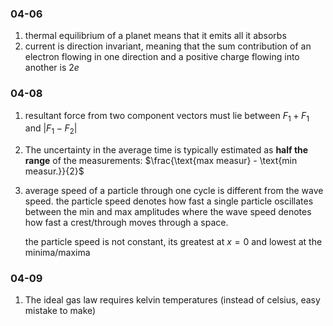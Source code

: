 ### 04-06
1. thermal equilibrium of a planet means that it emits all it absorbs
2. current is direction invariant, meaning that the sum contribution of an electron flowing in one direction and a positive charge flowing into another is $2e$
### 04-08
1. resultant force from two component vectors must lie between $F_{1}+F_{1}$ and $|F_{1}-F_{2}|$
2. The uncertainty in the average time is typically estimated as **half the range** of the measurements: $\frac{\text{max measur} - \text{min measur.}}{2}$
3. average speed of a particle through one cycle is different from the wave speed. the particle speed denotes how fast a single particle oscillates between the min and max amplitudes where the wave speed denotes how fast a crest/through moves through a space. 
   
   the particle speed is not constant, its greatest at $x=0$ and lowest at the minima/maxima
### 04-09
1. The ideal gas law requires kelvin temperatures (instead of celsius, easy mistake to make)

